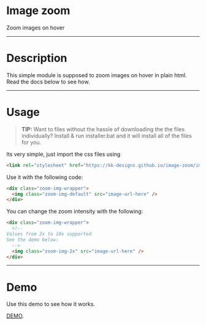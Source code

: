 # Image zoom
Zoom images on hover

---

# Description
This simple module is supposed to zoom images on hover in plain html. Read the docs below to see how.

---

# Usage

> **TIP:** Want to files without the hassle of downloading the the files individually? Install & run installer.bat and it will install all of the files for you.

Its very simple, just import the css files using 
```html
<link rel="stylesheet" href="https://kk-designs.github.io/image-zoom/image-zoom.css">
```

Use it with the following code: 

```html
<div class="zoom-img-wrapper">
  <img class="zoom-img-default" src="image-url-here" />
</div>
```

You can change the zoom intensity with the following:
```html
<div class="zoom-img-wrapper">
  <!--
Values from 2x to 10x supported
See the demo below:
  -->
  <img class="zoom-img-2x" src="image-url-here" />
</div>
```

---

# Demo
Use this demo to see how it works.

[DEMO](https://jsfiddle.net/a1rph4z9/ "Demo").
